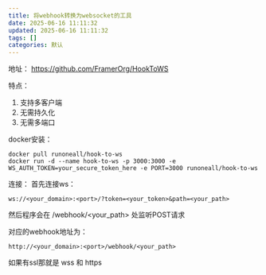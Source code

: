 ```yaml
---
title: 将webhook转换为websocket的工具
date: 2025-06-16 11:11:32
updated: 2025-06-16 11:11:32
tags: []
categories: 默认
---
```


地址：
https://github.com/FramerOrg/HookToWS

特点：

1. 支持多客户端
2. 无需持久化
3. 无需多端口

docker安装：

```shell
docker pull runoneall/hook-to-ws
docker run -d --name hook-to-ws -p 3000:3000 -e WS_AUTH_TOKEN=your_secure_token_here -e PORT=3000 runoneall/hook-to-ws
```

连接：
首先连接ws：

```plaintext
ws://<your_domain>:<port>/?token=<your_token>&path=<your_path>
```

然后程序会在 /webhook/<your_path> 处监听POST请求

对应的webhook地址为：

```plaintext
http://<your_domain>:<port>/webhook/<your_path>
```

如果有ssl那就是 wss 和 https
